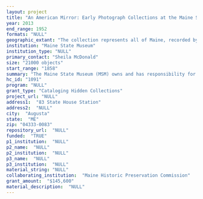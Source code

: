 ```yaml
--- 
layout: project 
title: "An American Mirror: Early Photograph Collections at the Maine State Museum"
year: 2013
end_range: 1952
formats: "NULL"
geographic_extant: "The collection represents all of Maine, recorded by photographers from throughout the U.S., and has national and international significance."
institution: "Maine State Museum"
institution_type: "NULL"
primary_contact: "Sheila McDonald"
size: "21000 objects"
start_range: "1858"
summary: "The Maine State Museum (MSM) owns and has responsibility for the most important collection of Maine historical images in existence, assembled over 40 years by the Maine Historic Preservation Commission (MHPC). Its 15,000 stereoviews are the single most comprehensive record of how the state appeared from 1860 to 1900 and the largest existing national assemblage of its kind in that format related to a single state. With photo postcards, a natural extension of this kind of popular and community-based photography, 21,000 items are included in this proposal. The resulting on-line catalogue will also represent a ground-breaking collaboration between these two independent agencies. Begun as a modest preservation resource, this collection is now the most significant of its kind anywhere and demands full intellectual control: it is uncatalogued and accessible only through personal contact. Its importance is without equal for Maine, but it has great national significance through Maine’s leadership in such dominant American industries as lumbering, paper making, granite quarrying, ice harvesting, shipbuilding, textile manufacturing and shoe-making, which also influenced western expansion and international connections. The images are also essential in documenting the full range of cultural and social patterns of life and community. The collection’s coverage is so complete in time and space that its record of change is a template and measure of the development of America itself."
hc_id: "1091"
program: "NULL"
grant_type: "Cataloging Hidden Collections"
project_url: "NULL"
address1:  "83 State House Station"
address2:  "NULL"
city:  "Augusta"
state:  "ME"
zip: "04333-0083"
repository_url:  "NULL"
funded:  "TRUE"
p1_institution:  "NULL"
p2_name:  "NULL"
p2_institution:  "NULL"
p3_name:  "NULL"
p3_institution:  "NULL"
material_string: "NULL"
collaborating_institution:  "Maine Historic Preservation Commission"
grant_amount:  "$145,600"
material_description:  "NULL"
---
```

